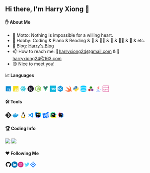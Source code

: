 ## Hi there, I'm Harry Xiong 👋

<!--
**HarryXiong24/HarryXiong24** is a ✨ _special_ ✨ repository because its `README.md` (this file) appears on your GitHub profile.

Here are some ideas to get you started:

- 🔭 I’m currently working on ...
- 🌱 I’m currently learning ...
- 👯 I’m looking to collaborate on ...
- 🔭 I'm currently working on ...
- 🤔 I’m looking for help with ...
- 💬 Ask me about ...
- 📫 How to reach me: ...
- 😄 Pronouns: ...
- ⚡ Fun fact: ...
-->

#### :raised_hand: About Me

- 🌟 Motto: Nothing is impossible for a willing heart.
- 🌱 Hobby: Coding & Piano & Reading & 🏀 &  🏊‍♂️ & 🏸 & 🚴‍♂️ & 🎤 & etc.
- 🤟 Blog: [Harry's Blog](https://harryxiong24.github.io)
- 📫 How to reach me: 💌harryxiong24@gmail.com & 💌harryxiong24@163.com
- 😊 Nice to meet you!

#### 📈 Languages 

<p>
  <code><img height="20" src="./assets/typescript.png"></code>
  <code><img height="20" src="./assets/javaScript.png"></code>
  <code><img height="20" src="./assets/react.png"></code>
  <code><img height="20" src="./assets/nextjs.png"></code>
  <code><img height="20" src="./assets/nodejs.png"></code>
  <code><img height="20" src="./assets/vue.png"></code>
  <code><img height="20" src="./assets/golang.png"></code>
  <code><img height="20" src="./assets/objective-c.png"></code>
  <code><img height="20" src="./assets/swift.png"></code>
  <code><img height="20" src="./assets/python.png"></code>
  <code><img height="20" src="./assets/sql.png"></code>
  <code><img height="20" src="./assets/julia.png"></code>
  <code><img height="20" src="./assets/java.png"></code>
  <code><img height="20" src="./assets/c.png"></code>

</p>

#### 🛠 Tools

<p>
  <code><img height="20" src="./assets/git.png"></code>
  <code><img height="20" src="./assets/docker.png"></code>
  <code><img height="20" src="./assets/linux.png"></code>
  <code><img height="20" src="./assets/vscode.png"></code>
  <code><img height="20" src="./assets/webstorm.png"></code>
  <code><img height="20" src="./assets/xcode.png"></code>
  <code><img height="20" src="./assets/pycharm.png"></code>
  <code><img height="20" src="./assets/intellij-idea.png"></code>

</p>
  
#### :trophy: Coding Info

<p>
  <img height="216em" src="https://github-readme-stats.anuraghazra1.vercel.app/api?username=harryxiong24&count_private=true&show_icons=true&include_all_commits=true&theme=gruvbox"/>
  <img height="216em" src="https://github-readme-stats.vercel.app/api/top-langs/?username=harryxiong24&layout=compact&theme=gruvbox&langs_count=16&hide=html,scss,css,less,Ruby,Makefile,Handlebars,MATLAB,Jupyter%20Notebook"/>
</p>

<!--
<p>
  <img height="286em" src="https://activity-graph.herokuapp.com/graph?username=harryxiong24&theme=xcode"/>
</p>
-->

#### :hearts: Following Me

<a href="https://github.com/HarryXiong24">
  <img align="left" alt="Harry Xiong | GitHub" width="20" height="20" src="./assets/github.svg" /></a>
<a href="https://www.linkedin.com/in/haoweixiong">
  <img align="left" alt="Harry Xiong | LinkedIn" width="20" height="20" src="./assets/linkedin.png" /></a>
<a href="https://www.instagram.com/harryxiong24">
  <img align="left" alt="Harry Xiong | Instagram" width="20" height="20" src="./assets/instagram.svg" /></a>
<a href="https://twitter.com/harryxiong24">
  <img align="left" alt="Harry Xiong | Twitter" width="20" height="20" src="./assets/twitter.svg" /></a>
<a href="https://juejin.cn/user/1319894200641784">
  <img align="left" alt="Harry Xiong | Juejin" width="20" height="20" src="./assets/juejin.svg" /></a>


<!-- **Item**
[![Readme Card](https://github-readme-stats.vercel.app/api/pin/?username=anuraghazra&repo=github-readme-stats)](https://github.com/anuraghazra/github-readme-stats) -->



